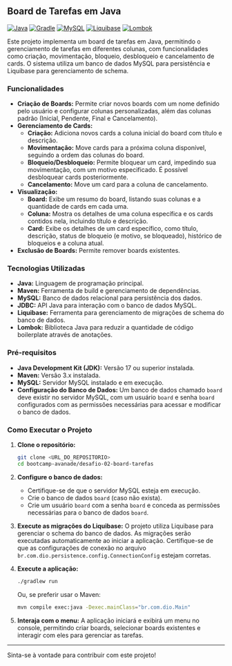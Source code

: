 ## Board de Tarefas em Java

[![Java](https://img.shields.io/badge/Java-17-orange.svg?style=flat-square&logo=java)](https://www.oracle.com/java/)
[![Gradle](https://img.shields.io/badge/Gradle-8.x-blue.svg?style=flat-square&logo=gradle)](https://gradle.org/)
[![MySQL](https://img.shields.io/badge/MySQL-8.x-blue.svg?style=flat-square&logo=mysql)](https://www.mysql.com/)
[![Liquibase](https://img.shields.io/badge/Liquibase-4.x-blueviolet.svg?style=flat-square&logo=liquibase)](https://www.liquibase.org/)
[![Lombok](https://img.shields.io/badge/Lombok-1.18.x-green.svg?style=flat-square&logo=projectlombok)](https://projectlombok.org/)

Este projeto implementa um board de tarefas em Java, permitindo o gerenciamento de tarefas em diferentes colunas, com funcionalidades como criação, movimentação, bloqueio, desbloqueio e cancelamento de cards. O sistema utiliza um banco de dados MySQL para persistência e Liquibase para gerenciamento de schema.

### Funcionalidades

* **Criação de Boards:** Permite criar novos boards com um nome definido pelo usuário e configurar colunas personalizadas, além das colunas padrão (Inicial, Pendente, Final e Cancelamento).
* **Gerenciamento de Cards:**
    * **Criação:** Adiciona novos cards a coluna inicial do board com título e descrição.
    * **Movimentação:** Move cards para a próxima coluna disponível, seguindo a ordem das colunas do board.
    * **Bloqueio/Desbloqueio:** Permite bloquear um card, impedindo sua movimentação, com um motivo especificado. É possível desbloquear cards posteriormente.
    * **Cancelamento:** Move um card para a coluna de cancelamento.
* **Visualização:**
    * **Board:** Exibe um resumo do board, listando suas colunas e a quantidade de cards em cada uma.
    * **Coluna:** Mostra os detalhes de uma coluna específica e os cards contidos nela, incluindo título e descrição.
    * **Card:** Exibe os detalhes de um card específico, como título, descrição, status de bloqueio (e motivo, se bloqueado), histórico de bloqueios e a coluna atual.
* **Exclusão de Boards:** Permite remover boards existentes.

### Tecnologias Utilizadas

* **Java:** Linguagem de programação principal.
* **Maven:** Ferramenta de build e gerenciamento de dependências.
* **MySQL:** Banco de dados relacional para persistência dos dados.
* **JDBC:** API Java para interação com o banco de dados MySQL.
* **Liquibase:** Ferramenta para gerenciamento de migrações de schema do banco de dados.
* **Lombok:** Biblioteca Java para reduzir a quantidade de código boilerplate através de anotações.

### Pré-requisitos

* **Java Development Kit (JDK):** Versão 17 ou superior instalada.
* **Maven:** Versão 3.x instalada.
* **MySQL:** Servidor MySQL instalado e em execução.
* **Configuração do Banco de Dados:** Um banco de dados chamado `board` deve existir no servidor MySQL, com um usuário `board` e senha `board` configurados com as permissões necessárias para acessar e modificar o banco de dados.

### Como Executar o Projeto

1.  **Clone o repositório:**
    ```bash
    git clone <URL_DO_REPOSITORIO>
    cd bootcamp-avanade/desafio-02-board-tarefas
    ```

2.  **Configure o banco de dados:**
    * Certifique-se de que o servidor MySQL esteja em execução.
    * Crie o banco de dados `board` (caso não exista).
    * Crie um usuário `board` com a senha `board` e conceda as permissões necessárias para o banco de dados `board`.

3.  **Execute as migrações do Liquibase:**
    O projeto utiliza Liquibase para gerenciar o schema do banco de dados. As migrações serão executadas automaticamente ao iniciar a aplicação. Certifique-se de que as configurações de conexão no arquivo `br.com.dio.persistence.config.ConnectionConfig` estejam corretas.

4.  **Execute a aplicação:**
    ```bash
    ./gradlew run
    ```
    Ou, se preferir usar o Maven:
    ```bash
    mvn compile exec:java -Dexec.mainClass="br.com.dio.Main"
    ```

5.  **Interaja com o menu:**
    A aplicação iniciará e exibirá um menu no console, permitindo criar boards, selecionar boards existentes e interagir com eles para gerenciar as tarefas.


---

Sinta-se à vontade para contribuir com este projeto!
